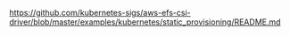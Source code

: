 https://github.com/kubernetes-sigs/aws-efs-csi-driver/blob/master/examples/kubernetes/static_provisioning/README.md
